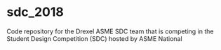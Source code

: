 # sdc_2018
Code repository for the Drexel ASME SDC team that is competing in the Student Design Competition (SDC) hosted by ASME National
